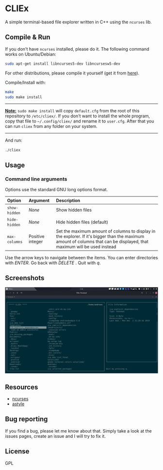 # CLIEx

A simple terminal-based file explorer written in C++ using the `ncurses` lib.

## Compile & Run

If you don't have `ncurses` installed, please do it. The following command works on Ubuntu/Debian:

```sh
sudo apt-get install libncurses5-dev libncursesw5-dev
```

For other distributions, please compile it yourself (get it from [here](https://invisible-island.net/ncurses/)).

Compile/Install with:

```sh
make
sudo make install
```

---

**<u>Note:</u>**  `sudo make install` will copy `default.cfg` from the root of
this repository to `/etc/cliex/`. If you don't want to install the whole program,
copy that file to `~/.config/cliex/` and rename it to `user.cfg`. After that you
can run `cliex` from any folder on your system.

---

And run:

`./cliex`

## Usage

### Command line arguments

Options use the standard GNU long options format.

|    Option     |     Argument     |                                                                               Description                                                                                |
| :------------ | :--------------- | :----------------------------------------------------------------------------------------------------------------------------------------------------------------------- |
| `show-hidden` | _None_           | Show hidden files                                                                                                                                                        |
| `hide-hidden` | _None_           | Hide hidden files (default)                                                                                                                                              |
| `max-columns` | Positive integer | Set the maximum amount of columns to display in the explorer. If it's bigger than the maximum amount of columns that can be displayed, that maximum will be used instead |

Use the arrow keys to navigate between the items. You can enter directories with *ENTER*. Go back with *DELETE* . Quit with *q*.

## Screenshots

![Screenshot](.github/screenshot.png)

## Resources

* [ncurses](https://invisible-island.net/ncurses/)
* [astyle](http://astyle.sourceforge.net/)

## Bug reporting

If you find a bug, please let me know about that. Simply take a look at the issues pages, create an issue and I will try to fix it.

## License

GPL
